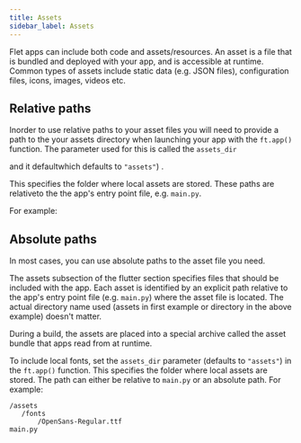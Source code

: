 ```yaml
---
title: Assets
sidebar_label: Assets
---
```


Flet apps can include both code and assets/resources. 
An asset is a file that is bundled and deployed with your app, and is accessible at runtime. 
Common types of assets include static data (e.g. JSON files), configuration files, icons, images, videos etc.

## Relative paths

Inorder to use relative paths to your asset files you will need to provide a path to the your assets directory when launching your app with the `ft.app()` function.
The parameter used for this is called the `assets_dir` 

and it defaultwhich defaults to `"assets"`) . 

This specifies the folder where local assets are stored. 
These paths are relativeto the the app's entry point file, e.g. `main.py`. 

For example:


## Absolute paths

In most cases, you can use absolute paths to the asset file you need.




The assets subsection of the flutter section specifies files that should be included with the app. 
Each asset is identified by an explicit path relative to the app's entry point file (e.g. `main.py`) where the asset file is located. 
The actual directory name used (assets in first example or directory in the above example) doesn't matter.

During a build, the assets are placed into a special archive called the asset bundle that apps read from at runtime.




To include local fonts, set the `assets_dir` parameter (defaults to `"assets"`) in the `ft.app()` function. This specifies the folder where local assets are stored. The path can either be relative to `main.py` or an absolute path. For example:

```
/assets
   /fonts
       /OpenSans-Regular.ttf
main.py
```

